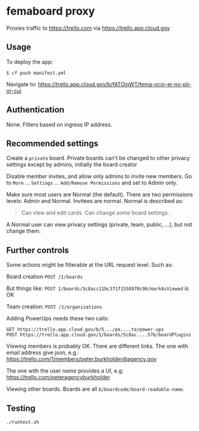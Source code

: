 # femaboard proxy

Proxies traffic to https://trello.com via https://trello.app.cloud.gov

## Usage

To deploy the app:

    $ cf push manifest.yml

Navigate to: https://trello.app.cloud.gov/b/fATOinWT/fema-ocio-ei-no-pii-or-cui

## Authentication

None. Filters based on ingress IP address.

## Recommended settings

Create a `private` board. Private boards can't be changed to other privacy settings except by admins, initially the board creator

Disable member invites, and allow only admins to invite new members. Go to `More` ... `Settings` ... `Add/Remove Permissions` and set to Admin only.

Make sure most users are Normal (the default). There are two permissions levels: Admin and Normal. Invitees are normal. Normal is described as: 
> Can view and edit cards. Can change some board settings.

A Normal user can view privacy settings (private, team, public, ...), but not change them.

## Further controls

Some actions might be filterable at the URL request level. Such as:

Board creation `POST /1/boards` 

But things like: `POST 1/boards/5c8acc11bc371f1558970c98/markAsViewed` is OK

Team creation: `POST /1/organizations`

Adding PowerUps needs these two calls:

```text 
GET https://trello.app.cloud.gov/b/5.../pe....te/power-ups
POST https://trello.app.cloud.gov/1/boards/5c8ac....57b/boardPlugins
```

Viewing members is probably OK. There are different links. The one with email address give json, e.g.:
https://trello.com/1/members/peter.burkholder@agency.gov

The one with the user _name_ provides a UI, e.g: https://trello.com/peteragencyburkholder

Viewing other boards. Boards are all `b/boardcode/board-readable-name`. 

## Testing

```sh
./runtest.sh
```